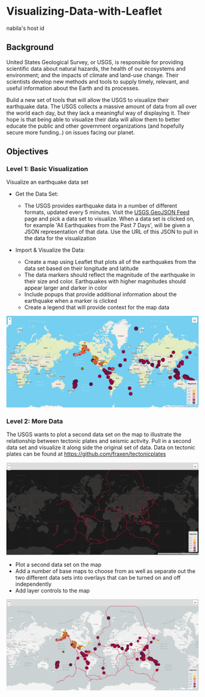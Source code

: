 # Visualizing-Data-with-Leaflet

nabila's host id 

## Background

United States Geological Survey, or USGS, is responsible for providing scientific data about natural hazards, the health of our ecosystems and environment; and the impacts of climate and land-use change. Their scientists develop new methods and tools to supply timely, relevant, and useful information about the Earth and its processes.

Build a new set of tools that will allow the USGS to visualize their earthquake data. The USGS collects a massive amount of data from all over the world each day, but they lack a meaningful way of displaying it. Their hope is that being able to visualize their data will allow them to better educate the public and other government organizations (and hopefully secure more funding..) on issues facing our planet.


## Objectives


### Level 1: Basic Visualization

Visualize an earthquake data set

* Get the Data Set:

    * The USGS provides earthquake data in a number of different formats, updated every 5 minutes. Visit the [USGS GeoJSON Feed](http://earthquake.usgs.gov/earthquakes/feed/v1.0/geojson.php) page and pick a data set to visualize. When a data set is clicked on, for example 'All Earthquakes from the Past 7 Days', will be given a JSON representation of that data. Use the URL of this JSON to pull in the data for the visualization

* Import & Visualize the Data:

    * Create a map using Leaflet that plots all of the earthquakes from the data set based on their longitude and latitude
    * The data markers should reflect the magnitude of the earthquake in their size and color. Earthquakes with higher magnitudes should appear larger and darker in color
    * Include popups that provide additional information about the earthquake when a marker is clicked
    * Create a legend that will provide context for the map data

![](Images/earthquake_map.png)

### Level 2: More Data

The USGS wants to plot a second data set on the map to illustrate the relationship between tectonic plates and seismic activity. Pull in a second data set and visualize it along side the original set of data. Data on tectonic plates can be found at <https://github.com/fraxen/tectonicplates>

![](Images/fault_lines.png)

* Plot a second data set on the map
* Add a number of base maps to choose from as well as separate out the two different data sets into overlays that can be turned on and off independently
* Add layer controls to the map

![](Images/earthquake_fault_overlay.png)
